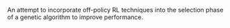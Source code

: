 An attempt to incorporate off-policy RL techniques into the selection phase of a genetic algorithm to improve performance.
